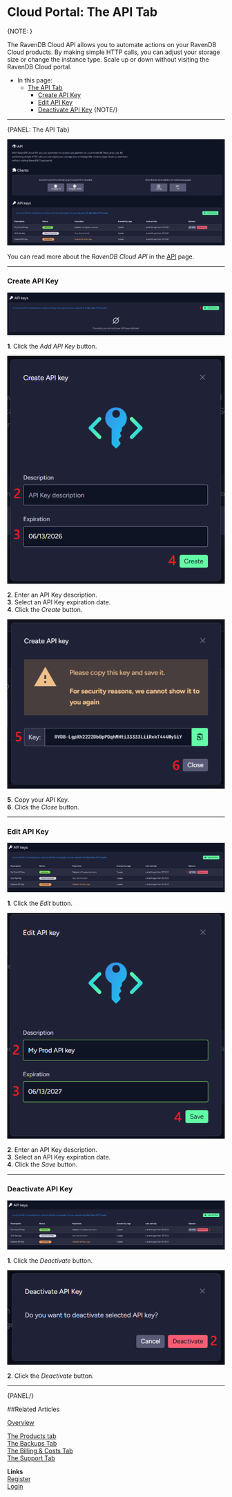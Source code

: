 ﻿# Cloud Portal: The API Tab

{NOTE: }

The RavenDB Cloud API allows you to automate actions on your RavenDB Cloud products. By making simple HTTP calls, you can adjust your storage size or change the instance type. Scale up or down without visiting the RavenDB Cloud portal.

* In this page:
  * [The API Tab](../../cloud/portal/cloud-portal-api-tab#the-api-tab)
      * [Create API Key](../../cloud/portal/cloud-portal-api-tab#create-api-key)
      * [Edit API Key](../../cloud/portal/cloud-portal-api-tab#edit-api-key)
      * [Deactivate API Key](../../cloud/portal/cloud-portal-api-tab#deactivate-api-key)
{NOTE/}

---

{PANEL: The API Tab}

!["Figure 1 - The API Tab"](images\portal-api-tab-overview.png "Figure 1 - The API Tab")

You can read more about the *RavenDB Cloud API* in the [API](../../cloud/cloud-api) page.

---

### Create API Key

!["Figure 2 - Create API Key"](images\portal-api-tab-empty-api-key-list.png "Figure 2 - Create API Key")

**1**. Click the *Add API Key* button.  

!["Figure 3 - Create API Key - configuration"](images\portal-api-tab-create-api-key-modal.png "Figure 3 - Create API Key - configuration")

**2**. Enter an API Key description.  
**3**. Select an API Key expiration date.  
**4**. Click the *Create* button.

!["Figure 4 - Create API Key - API Key"](images\portal-api-tab-create-api-key-modal-copy-api-key.png "Figure 4 - Create API Key - API Key")

**5**. Copy your API Key.  
**6**. Click the *Close* button.

---

### Edit API Key

!["Figure 5 - Edit API Key"](images\portal-api-tab-with-api-keys-edit-api-key.png "Figure 5 - Edit API Key")

**1**. Click the *Edit* button.

!["Figure 6 - Edit API Key - configuration"](images\portal-api-tab-edit-api-key-modal.png "Figure 6 - Edit API Key - configuration")

**2**. Enter an API Key description.  
**3**. Select an API Key expiration date.  
**4**. Click the *Save* button.

---

### Deactivate API Key

!["Figure 7 - Deactivate API Key"](images\portal-api-tab-with-api-keys-deactivate-api-key.png "Figure 7 - Deactivate API Key")

**1**. Click the *Deactivate* button.

!["Figure 8 - Deactivate API Key - confirmation"](images\portal-api-tab-deactivate-api-key-modal.png "Figure 8 - Deactivate API Key - confirmation")

**2**. Click the *Deactivate* button.

---

{PANEL/}

##Related Articles

[Overview](../../cloud/cloud-overview)

[The Products tab](../../cloud/portal/cloud-portal-products-tab)  
[The Backups Tab](../../cloud/portal/cloud-portal-backups-tab)  
[The Billing & Costs Tab](../../cloud/portal/cloud-portal-billing-tab)  
[The Support Tab](../../cloud/portal/cloud-portal-support-tab)

**Links**  
[Register]( https://cloud.ravendb.net/user/register)  
[Login]( https://cloud.ravendb.net/user/login)  
